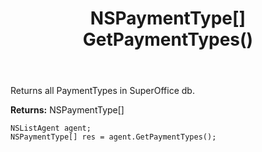 ﻿---
uid: crmscript_ref_NSListAgent_GetPaymentTypes
title: NSPaymentType[] GetPaymentTypes()
intellisense: NSListAgent.GetPaymentTypes
keywords: NSListAgent, GetPaymentTypes
so.topic: reference
---

Returns all PaymentTypes in SuperOffice db.


**Returns:** NSPaymentType[]

```crmscript
NSListAgent agent;
NSPaymentType[] res = agent.GetPaymentTypes();
```

